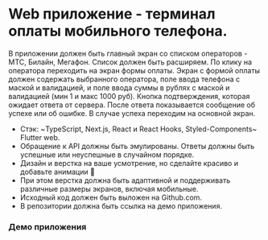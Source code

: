 # Web приложение - терминал оплаты мобильного телефона.

В приложении должен быть главный экран со списком операторов - МТС, Билайн, Мегафон. Список должен быть расширяем. По клику на оператора переходить на экран формы оплаты.
Экран с формой оплаты должен содержать выбранного оператора, поле ввода телефона с маской и валидацией, и поле ввода суммы в рублях с маской и валидацией (мин 1 и макс 1000 руб). Кнопка подтверждения, которая ожидает ответа от сервера. После ответа показывается сообщение об успехе или об ошибке. В случае успеха переходим на основной экран.

- Стэк: ~TypeScript, Next.js, React и React Hooks, Styled-Components~ Flutter web.
- Обращение к API должны быть эмулированы. Ответы должны быть успешные или неуспешные в случайном порядке.
- Дизайн и верстка на ваше усмотрение, но сделайте красиво и добавьте анимации 💅
- При этом верстка должна быть адаптивной и поддерживать различные размеры экранов, включая мобильные.
- Исходный код должен быть выложен на Github.com.
- В репозитории должна быть ссылка на демо приложения.

### Демо приложения
